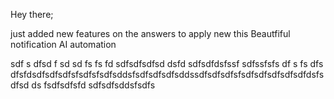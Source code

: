 Hey there;

just added new features on the answers to apply new this
Beautfiful notification AI automation


sdf
s
dfsd
f
sd
sd
fs
fs
fd
sdfsdfsdfsd dsfd sdfsdfdsfssf sdfssfsfs
df
s
fs
dfs
dfsfdsdfsdfsdfsfsdfsfsdfsddsfsdfsdfsdfsddssdfsdfsdfsfsdfsdfsdfsdfsdfdsfsdfsd ds fsdfsdfsfd
sdfsdfsddsfsdfs
